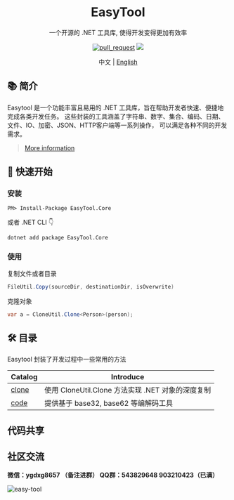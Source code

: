 <h1 align="center"> EasyTool </h1>

<div align="center">

一个开源的 .NET 工具库, 使得开发变得更加有效率


[![pull_request](https://github.com/dotnet-easy/easytool/actions/workflows/pull_request.yml/badge.svg)](https://github.com/dotnet-easy/easytool/actions/workflows/pull_request.yml)
[![](https://img.shields.io/nuget/v/EasyTool.Core.svg)](https://www.nuget.org/packages/EasyTool.Core)
<p>
    <span>中文</span> |  <a href="README.EN-US.md">English</a>
</p>
</div>

## 📚 简介

Easytool 是一个功能丰富且易用的 .NET 工具库，旨在帮助开发者快速、便捷地完成各类开发任务。 这些封装的工具涵盖了字符串、数字、集合、编码、日期、文件、IO、加密、JSON、HTTP客户端等一系列操作， 可以满足各种不同的开发需求。
> [More information](https://easy-dotnet.com/pages/easytool/)
> 
## 🚀 快速开始
### 安装 
~~~
PM> Install-Package EasyTool.Core
~~~
或者 .NET CLI 👇
~~~
dotnet add package EasyTool.Core
~~~

### 使用
复制文件或者目录
~~~csharp
FileUtil.Copy(sourceDir, destinationDir, isOverwrite)
~~~
克隆对象
~~~csharp
var a = CloneUtil.Clone<Person>(person);
~~~


## 🛠️ 目录
Easytool 封装了开发过程中一些常用的方法

| Catalog                                           |     Introduce                                                                        |
| --------------------------------------------------|---------------------------------------------------------------------------------- |
| [clone](EasyTool.Core/CloneCategory/)             |     使用 CloneUtil.Clone 方法实现 .NET 对象的深度复制                                       |
| [code](EasyTool.Core/CodeCategory/)               |     提供基于 base32, base62 等编解码工具                                             |

## 代码共享


## 社区交流

**微信：ygdxg8657 （备注进群） QQ群：543829648  903210423（已满）** 

![easy-tool](https://raw.githubusercontent.com/dotnet-easy/easy-dotnet/main/files/img/easytool.png)
